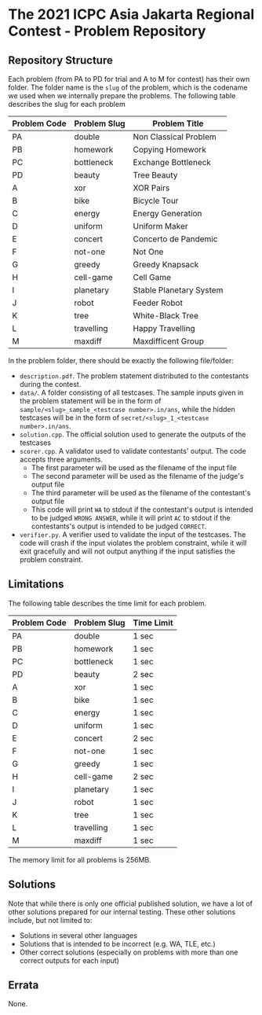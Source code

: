 # The 2021 ICPC Asia Jakarta Regional Contest - Problem Repository

## Repository Structure

Each problem (from PA to PD for trial and A to M for contest) has their own folder. The folder name is the `slug` of the problem, which is the codename we used when we internally prepare the problems. The following table describes the slug for each problem

| Problem Code | Problem Slug   | Problem Title              |
| ------------ | -------------- | -------------------------- |
| PA           | double         | Non Classical Problem      |
| PB           | homework       | Copying Homework           |
| PC           | bottleneck     | Exchange Bottleneck        |
| PD           | beauty         | Tree Beauty                |
| A            | xor            | XOR Pairs                  |
| B            | bike           | Bicycle Tour               |
| C            | energy         | Energy Generation          |
| D            | uniform        | Uniform Maker              |
| E            | concert        | Concerto de Pandemic       |
| F            | not-one        | Not One                    |
| G            | greedy         | Greedy Knapsack            |
| H            | cell-game      | Cell Game                  |
| I            | planetary      | Stable Planetary System    |
| J            | robot          | Feeder Robot               |
| K            | tree           | White-Black Tree           |
| L            | travelling     | Happy Travelling           |
| M            | maxdiff        | Maxdifficent Group         |

In the problem folder, there should be exactly the following file/folder:

- `description.pdf`. The problem statement distributed to the contestants during the contest.
- `data/`. A folder consisting of all testcases. The sample inputs given in the problem statement will be in the form of `sample/<slug>_sample_<testcase number>.in/ans`, while the hidden testcases will be in the form of `secret/<slug>_1_<testcase number>.in/ans`.
- `solution.cpp`. The official solution used to generate the outputs of the testcases
- `scorer.cpp`. A validator used to validate contestants' output. The code accepts three arguments.
  - The first parameter will be used as the filename of the input file
  - The second parameter will be used as the filename of the judge's output file
  - The third parameter will be used as the filename of the contestant's output file
  - This code will print `WA` to stdout if the contestant's output is intended to be judged `WRONG ANSWER`, while it will print `AC` to stdout if the contestants's output is intended to be judged `CORRECT`.
- `verifier.py`. A verifier used to validate the input of the testcases. The code will crash if the input violates the problem constraint, while it will exit gracefully and will not output anything if the input satisfies the problem constraint.

## Limitations

The following table describes the time limit for each problem.

| Problem Code | Problem Slug   | Time Limit |
| ------------ | -------------- | ---------- |
| PA           | double         | 1 sec      |
| PB           | homework       | 1 sec      |
| PC           | bottleneck     | 1 sec      |
| PD           | beauty         | 2 sec      |
| A            | xor            | 1 sec      |
| B            | bike           | 1 sec      |
| C            | energy         | 1 sec      |
| D            | uniform        | 1 sec      |
| E            | concert        | 2 sec      |
| F            | not-one        | 1 sec      |
| G            | greedy         | 1 sec      |
| H            | cell-game      | 2 sec      |
| I            | planetary      | 1 sec      |
| J            | robot          | 1 sec      |
| K            | tree           | 1 sec      |
| L            | travelling     | 1 sec      |
| M            | maxdiff        | 1 sec      |

The memory limit for all problems is 256MB.

## Solutions

Note that while there is only one official published solution, we have a lot of other solutions prepared for our internal testing. These other solutions include, but not limited to:

- Solutions in several other languages
- Solutions that is intended to be incorrect (e.g. WA, TLE, etc.)
- Other correct solutions (especially on problems with more than one correct outputs for each input)

## Errata

None.
